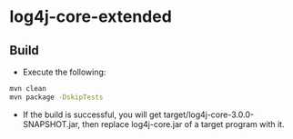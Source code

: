 # log4j-core-extended

## Build
* Execute the following:
```sh
mvn clean
mvn package -DskipTests
```
* If the build is successful, you will get target/log4j-core-3.0.0-SNAPSHOT.jar, then replace log4j-core.jar of a target program with it.